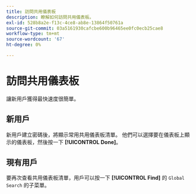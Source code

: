 ```yaml
---
title: 訪問共用儀表板
description: 瞭解如何訪問共用儀表板。
exl-id: 528b8a2e-f13c-4ce8-ab8e-13864f50761a
source-git-commit: 03a5161930cafcbe600b96465ee0fc0ecb25cae8
workflow-type: tm+mt
source-wordcount: '67'
ht-degree: 0%

---
```


# 訪問共用儀表板

讓新用戶獲得最快速度很簡單。

## 新用戶

新用戶建立密碼後，將顯示常用共用儀表板清單。 他們可以選擇要在儀表板上顯示的儀表板，然後按一下 **[!UICONTROL Done]**。

## 現有用戶

要再次查看共用儀表板清單，用戶可以按一下 **[!UICONTROL Find]** 的 `Global Search` 的子菜單。

